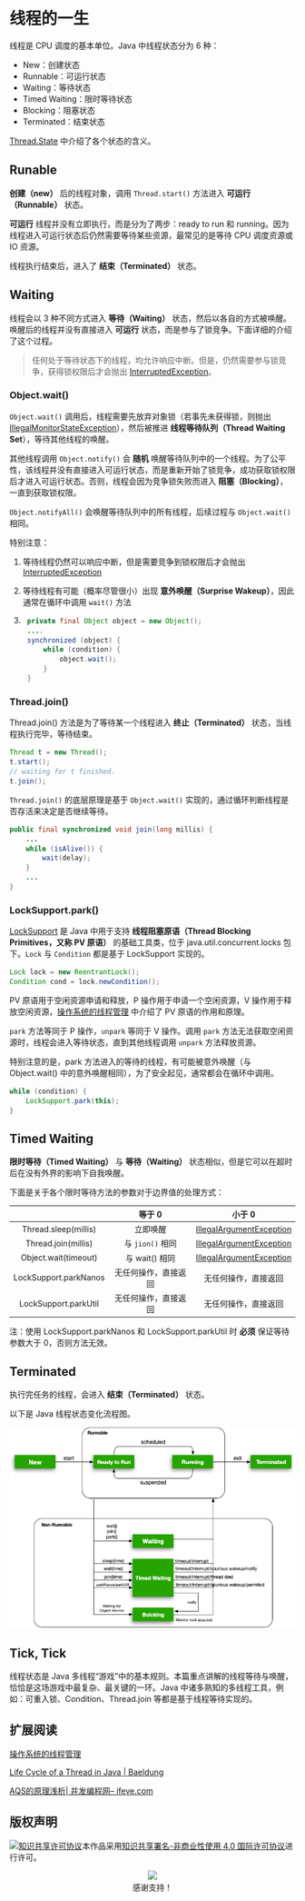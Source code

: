 # 线程的一生

线程是 CPU 调度的基本单位。Java 中线程状态分为 6 种：

* New：创建状态
* Runnable：可运行状态
* Waiting：等待状态
* Timed Waiting：限时等待状态
* Blocking：阻塞状态
* Terminated：结束状态

[Thread.State](https://docs.oracle.com/javase/8/docs/api/java/lang/Thread.State.html) 中介绍了各个状态的含义。

## Runable

**创建（new）** 后的线程对象，调用 `Thread.start()` 方法进入 **可运行（Runnable）** 状态。

**可运行** 线程并没有立即执行，而是分为了两步：ready to run 和 running。因为线程进入可运行状态后仍然需要等待某些资源，最常见的是等待 CPU 调度资源或 IO 资源。

线程执行结束后，进入了 **结束（Terminated）** 状态。

## Waiting

线程会以 3 种不同方式进入 **等待（Waiting）** 状态，然后以各自的方式被唤醒。唤醒后的线程并没有直接进入 **可运行** 状态，而是参与了锁竞争。下面详细的介绍了这个过程。

>   任何处于等待状态下的线程，均允许响应中断。但是，仍然需要参与锁竞争，获得锁权限后才会抛出 [InterruptedException](https://docs.oracle.com/javase/8/docs/api/java/lang/InterruptedException.html)。
>

### Object.wait()

`Object.wait()` 调用后，线程需要先放弃对象锁（若事先未获得锁，则抛出 [IllegalMonitorStateException](https://docs.oracle.com/javase/8/docs/api/java/lang/IllegalMonitorStateException.html)），然后被推进 **线程等待队列（Thread Waiting Set**），等待其他线程的唤醒。

其他线程调用 `Object.notify()` 会 **随机** 唤醒等待队列中的一个线程。为了公平性，该线程并没有直接进入可运行状态，而是重新开始了锁竞争，成功获取锁权限后才进入可运行状态。否则，线程会因为竞争锁失败而进入 **阻塞（Blocking）**，一直到获取锁权限。

`Object.notifyAll()` 会唤醒等待队列中的所有线程，后续过程与 `Object.wait()` 相同。

特别注意：

1. 等待线程仍然可以响应中断，但是需要竞争到锁权限后才会抛出 [InterruptedException](https://docs.oracle.com/javase/8/docs/api/java/lang/InterruptedException.html)

2. 等待线程有可能（概率尽管很小）出现 **意外唤醒（Surprise Wakeup）**，因此通常在循环中调用 `wait()` 方法

3. ```java
    private final Object object = new Object();
    ....
    synchronized (object) {
        while (condition) {
            object.wait();
        }
    }
    ```

### Thread.join()

Thread.join() 方法是为了等待某一个线程进入 **终止（Terminated）** 状态，当线程执行完毕，等待结束。

```java
Thread t = new Thread();
t.start();
// waiting for t finished.
t.join();
```

`Thread.join()` 的底层原理是基于 `Object.wait()` 实现的，通过循环判断线程是否存活来决定是否继续等待。

```java
public final synchronized void join(long millis) {
    ...
    while (isAlive()) {
        wait(delay);
    }
    ...
}
```

### LockSupport.park()

[LockSupport](https://docs.oracle.com/javase/8/docs/api/java/util/concurrent/locks/LockSupport.html) 是 Java 中用于支持 **线程阻塞原语（Thread Blocking Primitives，又称 PV 原语）** 的基础工具类，位于 java.util.concurrent.locks 包下。`Lock` 与 `Condition` 都是基于 LockSupport 实现的。

```java
Lock lock = new ReentrantLock();
Condition cond = lock.newCondition();
```

PV 原语用于空闲资源申请和释放，P 操作用于申请一个空闲资源，V 操作用于释放空闲资源，[操作系统的线程管理](./操作系统的线程管理.md) 中介绍了 PV 原语的作用和原理。

`park` 方法等同于 P 操作，`unpark` 等同于 V 操作。调用 `park` 方法无法获取空闲资源时，线程会进入等待状态，直到其他线程调用 `unpark` 方法释放资源。

特别注意的是，park 方法进入的等待的线程，有可能被意外唤醒（与 Object.wait() 中的意外唤醒相同），为了安全起见，通常都会在循环中调用。

```java
while (condition) {
    LockSupport.park(this);
}
```

## Timed Waiting

**限时等待（Timed Waiting）** 与 **等待（Waiting）** 状态相似，但是它可以在超时后在没有外界的影响下自我唤醒。

下面是关于各个限时等待方法的参数对于边界值的处理方式：

|                       |        等于 0        |                            小于 0                            |
| :-------------------: | :------------------: | :----------------------------------------------------------: |
| Thread.sleep(millis)  |       立即唤醒       | [IllegalArgumentException](https://docs.oracle.com/javase/8/docs/api/java/lang/IllegalArgumentException.html) |
|  Thread.join(millis)  |   与 `jion()` 相同   | [IllegalArgumentException](https://docs.oracle.com/javase/8/docs/api/java/lang/IllegalArgumentException.html) |
| Object.wait(timeout)  |    与 wait() 相同    | [IllegalArgumentException](https://docs.oracle.com/javase/8/docs/api/java/lang/IllegalArgumentException.html) |
| LockSupport.parkNanos | 无任何操作，直接返回 |                     无任何操作，直接返回                     |
| LockSupport.parkUtil  | 无任何操作，直接返回 |                     无任何操作，直接返回                     |

注：使用 LockSupport.parkNanos 和 LockSupport.parkUtil 时 **必须** 保证等待参数大于 0，否则方法无效。

## Terminated

执行完任务的线程，会进入 **结束（Terminated）** 状态。

以下是 Java 线程状态变化流程图。

![thread_lifecycle](assets/线程的生命周期.jpg)

## Tick, Tick

线程状态是 Java 多线程“游戏”中的基本规则。本篇重点讲解的线程等待与唤醒，恰恰是这场游戏中最复杂、最关键的一环。Java 中诸多熟知的多线程工具，例如：可重入锁、Condition、Thread.join 等都是基于线程等待实现的。

## 扩展阅读

[操作系统的线程管理](./操作系统的线程管理.md)

[Life Cycle of a Thread in Java | Baeldung](https://www.baeldung.com/java-thread-lifecycle)

[AQS的原理浅析| 并发编程网– ifeve.com](http://ifeve.com/java-special-troops-aqs/)

## 版权声明

<a rel="license" href="http://creativecommons.org/licenses/by-nc/4.0/"><img alt="知识共享许可协议" style="border-width:0" src="https://i.creativecommons.org/l/by-nc/4.0/88x31.png" /></a>本作品采用<a rel="license" href="http://creativecommons.org/licenses/by-nc/4.0/">知识共享署名-非商业性使用 4.0 国际许可协议</a>进行许可。

<p align="center">
  <img src="assets/support.jpg" width="240px"/><br />感谢支持！
</p>